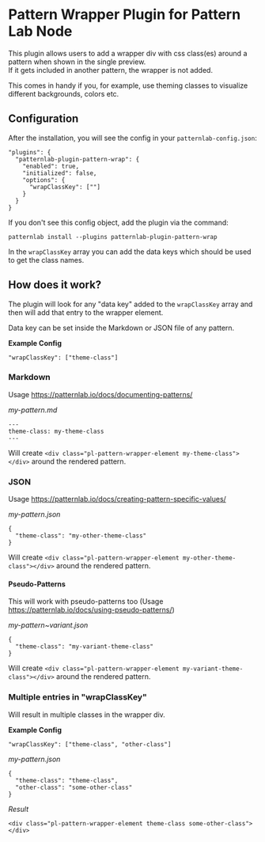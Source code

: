 # Pattern Wrapper Plugin for Pattern Lab Node

This plugin allows users to add a wrapper div with css class(es) around a pattern when shown in the
single preview.   
If it gets included in another pattern, the wrapper is not added.

This comes in handy if you, for example, use theming classes to visualize different backgrounds, colors etc.

## Configuration

After the installation, you will see the config in your `patternlab-config.json`:

```
"plugins": {
  "patternlab-plugin-pattern-wrap": {
    "enabled": true,
    "initialized": false,
    "options": {
      "wrapClassKey": [""]
    }
  }
}
```

If you don't see this config object, add the plugin via the command:

``` 
patternlab install --plugins patternlab-plugin-pattern-wrap 
```

In the `wrapClassKey` array you can add the data keys which should be used to get the class names.

## How does it work?

The plugin will look for any "data key" added to the `wrapClassKey` array and then will add that
entry to the wrapper element.

Data key can be set inside the Markdown or JSON file of any pattern.

**Example Config**

```
"wrapClassKey": ["theme-class"]
```

### Markdown

Usage https://patternlab.io/docs/documenting-patterns/

_my-pattern.md_

``` 
---
theme-class: my-theme-class
---
```

Will create `<div class="pl-pattern-wrapper-element my-theme-class"></div>` around the rendered
pattern.

### JSON

Usage https://patternlab.io/docs/creating-pattern-specific-values/

_my-pattern.json_

``` 
{
  "theme-class": "my-other-theme-class"
}
```

Will create `<div class="pl-pattern-wrapper-element my-other-theme-class"></div>` around the
rendered pattern.

#### Pseudo-Patterns

This will work with pseudo-patterns too (Usage https://patternlab.io/docs/using-pseudo-patterns/)

_my-pattern~variant.json_

``` 
{
  "theme-class": "my-variant-theme-class"
}
```

Will create `<div class="pl-pattern-wrapper-element my-variant-theme-class"></div>` around the
rendered pattern.

### Multiple entries in "wrapClassKey"

Will result in multiple classes in the wrapper div.

**Example Config**

```
"wrapClassKey": ["theme-class", "other-class"]
```

_my-pattern.json_

``` 
{
  "theme-class": "theme-class",
  "other-class": "some-other-class"
}
```

_Result_

```
<div class="pl-pattern-wrapper-element theme-class some-other-class"></div>
```
